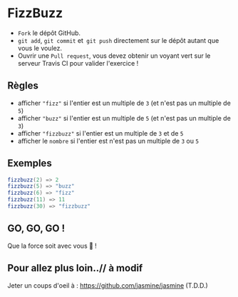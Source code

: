 # FizzBuzz

* `Fork` le dépôt GitHub.
* `git add`, `git commit` et` git push` directement sur le dépôt autant que vous le voulez.
* Ouvrir une `Pull request`, vous devez obtenir un voyant vert sur le serveur Travis CI pour valider l'exercice !

## Règles

* afficher `"fizz"` si l'entier est un multiple de `3` (et n'est pas un multiple de `5`)
* afficher `"buzz"` si l'entier est un multiple de `5` (et n'est pas un multiple de `3`)
* afficher `"fizzbuzz"` si l'entier est un multiple de `3` et de `5`
* afficher le `nombre` si l'entier est n'est pas un multiple de `3` ou `5`

## Exemples

```java //à modif
fizzbuzz(2) => 2
fizzbuzz(5) => "buzz"
fizzbuzz(6) => "fizz"
fizzbuzz(11) => 11
fizzbuzz(30) => "fizzbuzz"
```

## GO, GO, GO !

Que la force soit avec vous :space_invader: !

## Pour allez plus loin..// à modif

Jeter un coups d'oeil à : <https://github.com/jasmine/jasmine> (T.D.D.)
